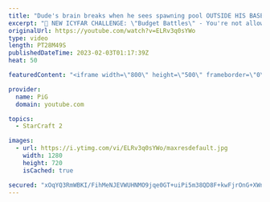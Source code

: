 ```yaml
---
title: "Dude's brain breaks when he sees spawning pool OUTSIDE HIS BASE | ICYFAR \"Proxy Everything\" - SC2"
excerpt: "🤯 NEW ICYFAR CHALLENGE: \"Budget Battles\" - You're not allowed to go past 40 workers MAX. Send submissions to eonblu95@gmail.com as attachment AND only ICYFAR as the subject. Max 1 replay per person. Latest submission is on the 28th February  🤯 In this month’s episode of I Cast Your Freakin Awesome"
originalUrl: https://youtube.com/watch?v=ELRv3q0sYWo
type: video
length: PT28M49S
publishedDateTime: 2023-02-03T01:17:39Z
heat: 50

featuredContent: "<iframe width=\"800\" height=\"500\" frameborder=\"0\" src=\"https://www.youtube.com/embed/ELRv3q0sYWo\" allow=\"accelerometer; autoplay; encrypted-media; gyroscope; picture-in-picture\" allowfullscreen></iframe>"

provider:
  name: PiG
  domain: youtube.com

topics:
  - StarCraft 2

images:
  - url: https://i.ytimg.com/vi/ELRv3q0sYWo/maxresdefault.jpg
    width: 1280
    height: 720
    isCached: true

secured: "xOqYQ3RmWBKI/FihMeNJEVWUHNMO9jqe0GT+uiPi5m38QD8F+kwFjrOnG+XWna2CQkJvd35f6J/VtnDGydv3jEvVjZ+IK0C6nh1g/U3dOoyIENkOsIzYfS1RdnriibiMrW1r/FPTuQsrSU4Q6hx7LKWnLI6Vg9j+ZqiL3ROPSfLf0EBTx761KQ/s+KhSkZ/fOjXNhmyghRa6gG8+RIG467KYiiHemZHbc37NRHiQ80W6NJhokCivO4w5r0kUhp26QOWS67h8CMOp3aNKZCeqfx0zrE+HIJ0paEqrygebp3SoOXLZcRET6njUkKjvpQSFeE4y6vVxdXS+AdOSaFN8meq7NWSjxBRnk9Fn/3nlzZ9BGwJoBCHbgMfel4Rk86IK7Ef+TJQXn9rearY+ZDDfjmMvt0D/QV9R6/BQyT5+xgg=;WC7VE0j9YI2lCYweszMyNA=="
---
```


